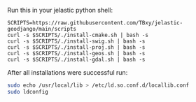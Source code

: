 

Run this in your jelastic python shell:

```
SCRIPTS=https://raw.githubusercontent.com/TBxy/jelastic-geodjango/main/scripts
curl -s $SCRIPTS/./install-cmake.sh | bash -s
curl -s $SCRIPTS/./install-swig.sh | bash -s
curl -s $SCRIPTS/./install-proj.sh | bash -s
curl -s $SCRIPTS/./install-geos.sh | bash -s
curl -s $SCRIPTS/./install-gdal.sh | bash -s
```

After all installations were successful run:

```bash
sudo echo /usr/local/lib > /etc/ld.so.conf.d/locallib.conf
sudo ldconfig
```
